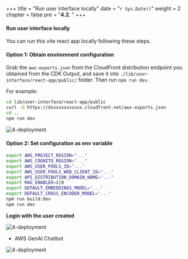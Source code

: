 +++
title = "Run user interface locally"
date = "`r Sys.Date()`"
weight = 2
chapter = false
pre = "<b>4.2. </b>"
+++
#### Run user interface locally

You can run this vite react app locally following these steps.


#### Option 1: Obtain environment configuration

Grab the `aws-exports.json` from the CloudFront distribution endpoint you obtained from the CDK Output, and save it into `./lib/user-interface/react-app/public/` folder. Then run `npm run dev`.

For example:

```bash
cd lib/user-interface/react-app/public
curl -O https://dxxxxxxxxxxxx.cloudfront.net/aws-exports.json
cd ..
npm run dev
```
![4-deployment](/Deploying-a-Multi-Model-and-Multi-RAG-Powered-Chatbot-Using-AWS-CDK-on-AWS/images/4-deploy/018-1-deployment.png?width=90pc)


#### Option 2: Set configuration as env variable

```bash
export AWS_PROJECT_REGION="..."
export AWS_COGNITO_REGION="..."
export AWS_USER_POOLS_ID="..."
export AWS_USER_POOLS_WEB_CLIENT_ID="..."
export API_DISTRIBUTION_DOMAIN_NAME="..."
export RAG_ENABLED=1|0
export DEFAULT_EMBEDDINGS_MODEL="..."
export DEFAULT_CROSS_ENCODER_MODEL="..."
npm run build:dev
npm run dev
```

**Login with the user created**

![4-deployment](/Deploying-a-Multi-Model-and-Multi-RAG-Powered-Chatbot-Using-AWS-CDK-on-AWS/images/4-deploy/019-1-deployment.png?width=90pc)

- AWS GenAI Chatbot

![4-deployment](/Deploying-a-Multi-Model-and-Multi-RAG-Powered-Chatbot-Using-AWS-CDK-on-AWS/images/4-deploy/020-1-deployment.png?width=90pc)